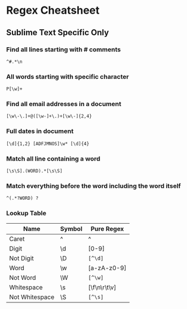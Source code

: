 # Regex Cheatsheet

## Sublime Text Specific Only

### Find all lines starting with # comments

```
^#.*\n
```

### All words starting with specific character

```
P[\w]+
```

### Find all email addresses in a document

```
[\w\-\.]+@([\w-]+\.)+[\w\-]{2,4}
```

### Full dates in document

```
[\d]{1,2} [ADFJMNOS]\w* [\d]{4}
```

### Match all line containing a word

```
[\s\S].(WORD).*[\s\S]
```

### Match everything before the word including the word itself

```
^(.*?WORD) ?
```

### Lookup Table
| Name | Symbol | Pure Regex |
| --- | --- | --- |
| Caret | ^ | ^ |
| Digit | \d | [0-9] |
| Not Digit | \D | ```[^\d]``` |
| Word | \w | [a-zA-z0-9] |
| Not Word | \W | ```[^\w]```|
| Whitespace | \s | [\f\n\r\t\v] |
| Not Whitespace | \S | ```[^\s]``` |

